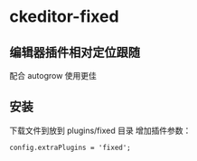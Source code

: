 # ckeditor-fixed

## 编辑器插件相对定位跟随

配合 autogrow 使用更佳

## 安装

下载文件到放到 plugins/fixed 目录
增加插件参数：
```code
config.extraPlugins = 'fixed';
```
